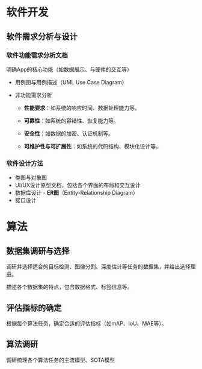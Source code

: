 # 软件开发

## 软件需求分析与设计

### 软件功能需求分析文档

明确App的核心功能（如数据展示、与硬件的交互等）

- 用例图与用例描述（UML Use Case Diagram）

- 非功能需求分析

  - **性能要求**：如系统的响应时间、数据处理能力等。

  - **可靠性**：如系统的容错性、恢复能力等。

  - **安全性**：如数据的加密、认证机制等。

  - **可维护性与可扩展性**：如系统的代码结构、模块化设计等。

### 软件设计方法

- 类图与对象图
- UI/UX设计原型文档，包括各个界面的布局和交互设计
- 数据库设计 - **ER图**（Entity-Relationship Diagram）
- 接口设计

# 算法

## 数据集调研与选择

调研并选择适合的目标检测、图像分割、深度估计等任务的数据集，并给出选择理由。

描述各个数据集的特点，包含数据格式、标签信息等。

## 评估指标的确定

根据每个算法任务，确定合适的评估指标（如mAP、IoU、MAE等）。

## 算法调研

调研梳理各个算法任务的主流模型、SOTA模型